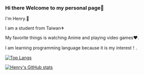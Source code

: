 ### Hi there Welcome to my personal page👋

I'm Henry.👋  

I am a student from Taiwan✈

My favorite things is watching Anime and playing video games❤.

I am learning programming language because it is my interest！.

[![Top Langs](https://github-readme-stats.vercel.app/api/top-langs/?username=a951087423&theme=yeblu)](https://github.com/anuraghazra/github-readme-stats)

[![Henry's GitHub stats](https://github-readme-stats.vercel.app/api?username=a951087423&show_icons=true&theme=vue-dark)](https://github.com/anuraghazra/github-readme-stats)

<!--
**a951087423/a951087423** is a ✨ _special_ ✨ repository because its `README.md` (this file) appears on your GitHub profile.

Here are some ideas to get you started:

- 🔭 I’m currently working on ...
- 🌱 I’m currently learning ...
- 👯 I’m looking to collaborate on ...
- 🤔 I’m looking for help with ...
- 💬 Ask me about ...
- 📫 How to reach me: ...
- 😄 Pronouns: ...
- ⚡ Fun fact: ...
-->
